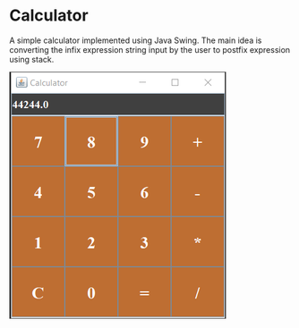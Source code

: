 # Calculator
A simple calculator implemented using Java Swing. The main idea is converting the infix expression string input by the user to postfix expression using stack.

![Calculator](img.png "Java Calculator")

